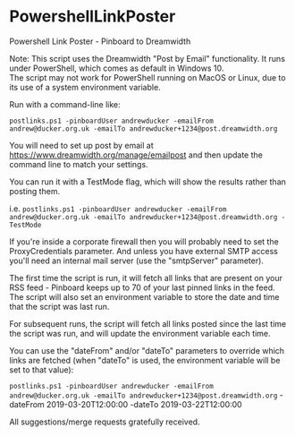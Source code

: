 # PowershellLinkPoster
Powershell Link Poster - Pinboard to Dreamwidth

Note: This script uses the Dreamwidth "Post by Email" functionality.  It runs under PowerShell, which comes as default in Windows 10.  
The script may not work for PowerShell running on MacOS or Linux, due to its use of a system environment variable.

Run with a command-line like:

`postlinks.ps1 -pinboardUser andrewducker -emailFrom andrew@ducker.org.uk -emailTo andrewducker+1234@post.dreamwidth.org`

You will need to set up post by email at https://www.dreamwidth.org/manage/emailpost and then update the command line to match your settings.

You can run it with a TestMode flag, which will show the results rather than posting them.

i.e. `postlinks.ps1 -pinboardUser andrewducker -emailFrom andrew@ducker.org.uk -emailTo andrewducker+1234@post.dreamwidth.org -TestMode`

If you're inside a corporate firewall then you will probably need to set the ProxyCredentials parameter.  And unless you have external SMTP access you'll need an internal mail server (use the "smtpServer" parameter).

The first time the script is run, it will fetch all links that are present on your RSS feed - Pinboard keeps up to 70 of your last pinned links in the feed.
The script will also set an environment variable to store the date and time that the script was last run.

For subsequent runs, the script will fetch all links posted since the last time the script was run, and will update the environment variable each time.

You can use the "dateFrom" and/or "dateTo" parameters to override which links are fetched (when "dateTo" is used, the environment variable will be set to that value):

`postlinks.ps1 -pinboardUser andrewducker -emailFrom andrew@ducker.org.uk -emailTo andrewducker+1234@post.dreamwidth.org` -dateFrom 2019-03-20T12:00:00 -dateTo 2019-03-22T12:00:00

All suggestions/merge requests gratefully received.
